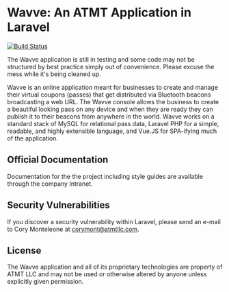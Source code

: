 # Wavve: An ATMT Application in Laravel

[![Build Status](https://travis-ci.org/laravel/framework.svg)](https://travis-ci.org/laravel/framework)

The Wavve application is still in testing and some code may not be structured by best practice simply out of convenience. Please excuse the mess while it's being cleaned up.

Wavve is an online application meant for businesses to create and manage their virtual coupons (passes) that get distributed via Bluetooth beacons broadcasting a web URL. The Wavve console allows the business to create a beautiful looking pass on any device and when they are ready they can publish it to their beacons from anywhere in the world. Wavve works on a standard stack of MySQL for relational pass data, Laravel PHP for a simple, readable, and highly extensible language, and Vue.JS for SPA-ifying much of the application.



## Official Documentation

Documentation for the the project including style guides are available through the company Intranet.

## Security Vulnerabilities

If you discover a security vulnerability within Laravel, please send an e-mail to Cory Monteleone at corymont@atmtllc.com.

## License

The Wavve application and all of its proprietary technologies are property of ATMT LLC and may not be used or otherwise altered by anyone unless explicitly given permission.

